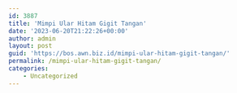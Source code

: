 ```yaml
---
id: 3887
title: 'Mimpi Ular Hitam Gigit Tangan'
date: '2023-06-20T21:22:26+00:00'
author: admin
layout: post
guid: 'https://bos.awn.biz.id/mimpi-ular-hitam-gigit-tangan/'
permalink: /mimpi-ular-hitam-gigit-tangan/
categories:
    - Uncategorized
---
```


